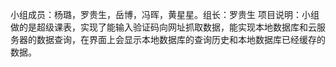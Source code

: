 小组成员：杨璐，罗贵生，岳博，冯晖，黄星星。组长：罗贵生
项目说明：小组做的是超级课表，实现了能输入验证码向网址抓取数据，能实现本地数据库和云服务器的数据查询，在界面上会显示本地数据库的查询历史和本地数据库已经缓存的数据。
